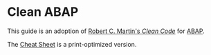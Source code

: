 # Clean ABAP

This guide is an adoption of
[Robert C. Martin's _Clean Code_](https://www.oreilly.com/library/view/clean-code/9780136083238/)
for [ABAP](https://en.wikipedia.org/wiki/ABAP).

The [Cheat Sheet](cheat-sheet/CheatSheet.md) is a print-optimized version.